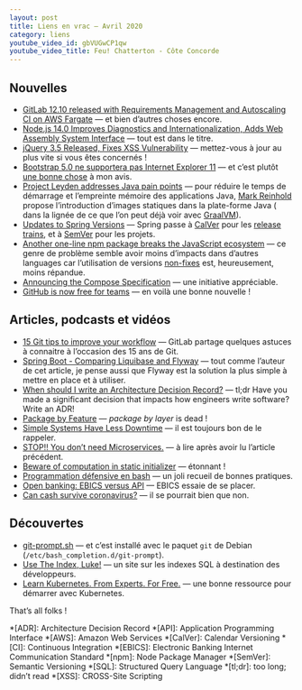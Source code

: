 ```yaml
---
layout: post
title: Liens en vrac — Avril 2020
category: liens
youtube_video_id: gbVUGwCP1qw
youtube_video_title: Feu! Chatterton - Côte Concorde
---
```


## Nouvelles

* [GitLab 12.10 released with Requirements Management and Autoscaling CI on AWS Fargate](https://about.gitlab.com/releases/2020/04/22/gitlab-12-10-released/)
  — et bien d’autres choses encore.
* [Node.js 14.0 Improves Diagnostics and Internationalization, Adds Web Assembly System Interface](https://www.infoq.com/news/2020/04/node-js-14-release/)
  — tout est dans le titre.
* [jQuery 3.5 Released, Fixes XSS Vulnerability](https://www.infoq.com/news/2020/04/jquery-35-xss-vulnerability-fix/)
  — mettez-vous à jour au plus vite si vous êtes concernés !
* [Bootstrap 5.0 ne supportera pas Internet Explorer 11](https://www.programmez.com/actualites/bootstrap-50-ne-supportera-pas-internet-explorer-11-30444)
  — et c’est
  plutôt [une bonne chose](https://techcommunity.microsoft.com/t5/windows-it-pro-blog/the-perils-of-using-internet-explorer-as-your-default-browser/ba-p/331732)
  à mon avis.
* [Project Leyden addresses Java pain points](https://www.infoworld.com/article/3540709/project-leyden-addresses-java-pain-points.html)
  — pour réduire le temps de démarrage et l’empreinte mémoire des applications Java,
  [Mark Reinhold](https://twitter.com/mreinhold) propose l’introduction d’images statiques dans la plate-forme Java (
  dans la lignée de ce que l’on peut déjà voir avec [GraalVM](https://www.graalvm.org/)).
* [Updates to Spring Versions](https://spring.io/blog/2020/04/30/updates-to-spring-versions)
  — Spring passe à [CalVer](https://calver.org/) pour
  les [release trains](https://en.wikipedia.org/wiki/Software_versioning#Release_train), et
  à [SemVer](https://semver.org/) pour les projets.
* [Another one-line npm package breaks the JavaScript ecosystem](https://www.zdnet.com/article/another-one-line-npm-package-breaks-the-javascript-ecosystem/)
  — ce genre de problème semble avoir moins d’impacts dans d’autres languages car l’utilisation de
  versions [non-fixes](https://docs.npmjs.com/about-semantic-versioning#using-semantic-versioning-to-specify-update-types-your-package-can-accept)
  est, heureusement, moins répandue.
* [Announcing the Compose Specification](https://www.docker.com/blog/announcing-the-compose-specification/)
  — une initiative appréciable.
* [GitHub is now free for teams](https://github.blog/2020-04-14-github-is-now-free-for-teams/)
  — en voilà une bonne nouvelle !

## Articles, podcasts et vidéos

* [15 Git tips to improve your workflow](https://about.gitlab.com/blog/2020/04/07/15-git-tips-improve-workflow/)
  — GitLab partage quelques astuces à connaitre à l’occasion des 15 ans de Git.
* [Spring Boot - Comparing Liquibase and Flyway](https://4lex.nz/2020/04/spring-boot-database-migrations)
  — tout comme l’auteur de cet article, je pense aussi que Flyway est la solution la plus simple à mettre en place et à
  utiliser.
* [When should I write an Architecture Decision Record?](https://labs.spotify.com/2020/04/14/when-should-i-write-an-architecture-decision-record/)
  — tl;dr Have you made a significant decision that impacts how engineers write software? Write an ADR!
* [Package by Feature](https://phauer.com/2020/package-by-feature/)
  — _package by layer_ is dead !
* [Simple Systems Have Less Downtime](https://www.gkogan.co/blog/simple-systems/?r=0)
  — il est toujours bon de le rappeler.
* [STOP!! You don’t need Microservices.](https://medium.com/swlh/stop-you-dont-need-microservices-dc732d70b3e0)
  — à lire après avoir lu l’article précédent.
* [Beware of computation in static initializer](https://pangin.pro/posts/computation-in-static-initializer)
  — étonnant !
* [Programmation défensive en bash](https://blog.seboss666.info/2020/04/programmation-defensive-en-bash/)
  — un joli recueil de bonnes pratiques.
* [Open banking: EBICS versus API](https://www.ebicsblog.com/2020/04/open-banking-ebics-versus-api.html)
  — EBICS essaie de se placer.
* [Can cash survive coronavirus?](https://www.thersa.org/discover/publications-and-articles/rsa-blogs/2020/04/cash-survive-coronavirus)
  — il se pourrait bien que non.

## Découvertes

* [git-prompt.sh](https://github.com/git/git/blob/master/contrib/completion/git-prompt.sh)
  — et c’est installé avec le paquet `git` de Debian (`/etc/bash_completion.d/git-prompt`).
* [Use The Index, Luke!](https://use-the-index-luke.com/)
  — un site sur les indexes SQL à destination des développeurs.
* [Learn Kubernetes. From Experts. For Free.](https://kube.academy/)
  — une bonne ressource pour démarrer avec Kubernetes.

That’s all folks !

*[ADR]: Architecture Decision Record
*[API]: Application Programming Interface
*[AWS]: Amazon Web Services
*[CalVer]: Calendar Versioning
*[CI]: Continuous Integration
*[EBICS]: Electronic Banking Internet Communication Standard
*[npm]: Node Package Manager
*[SemVer]: Semantic Versioning
*[SQL]: Structured Query Language
*[tl;dr]: too long; didn’t read
*[XSS]: CROSS-Site Scripting
